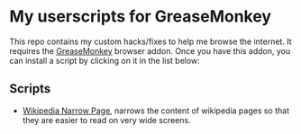 # My userscripts for GreaseMonkey

This repo contains my custom hacks/fixes to help me browse the internet. It requires the [GreaseMonkey](https://www.greasespot.net/) browser addon.
Once you have this addon, you can install a script by clicking on it in the list below:

## Scripts

- [Wikipedia Narrow Page](https://raw.githubusercontent.com/olorton/userscripts/master/wikipedia-narrow-page.user.js), narrows the content of wikipedia pages so that they are easier to read on very wide screens.
